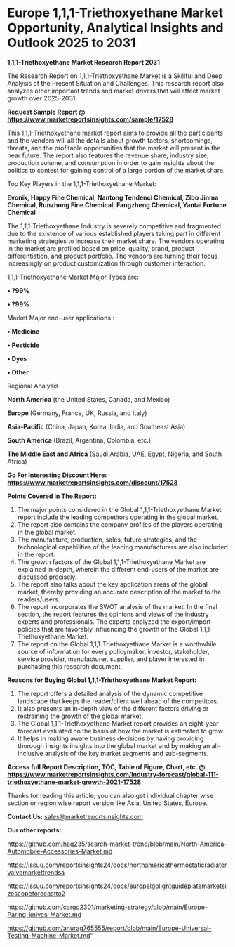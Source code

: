  # Europe 1,1,1-Triethoxyethane Market Opportunity, Analytical Insights and Outlook 2025 to 2031

<strong>1,1,1-Triethoxyethane Market Research Report 2031</strong>

The Research Report on 1,1,1-Triethoxyethane Market is a Skillful and Deep Analysis of the Present Situation and Challenges. This research report also analyzes other important trends and market drivers that will affect market growth over 2025-2031.

<strong>Request Sample Report @ <a href=https://www.marketreportsinsights.com/sample/17528>https://www.marketreportsinsights.com/sample/17528</a></strong>

This 1,1,1-Triethoxyethane market report aims to provide all the participants and the vendors will all the details about growth factors, shortcomings, threats, and the profitable opportunities that the market will present in the near future. The report also features the revenue share, industry size, production volume, and consumption in order to gain insights about the politics to contest for gaining control of a large portion of the market share.

Top Key Players in the 1,1,1-Triethoxyethane Market:

<strong>Evonik, Happy Fine Chemical, Nantong Tendenci Chemical, Zibo Jinma Chemical, Runzhong Fine Chemical, Fangzheng Chemical, Yantai Fortune Chemical</strong>

The 1,1,1-Triethoxyethane Industry is severely competitive and fragmented due to the existence of various established players taking part in different marketing strategies to increase their market share. The vendors operating in the market are profiled based on price, quality, brand, product differentiation, and product portfolio. The vendors are turning their focus increasingly on product customization through customer interaction.

1,1,1-Triethoxyethane Market Major Types are:

<strong>• ?99%

• ?99%</strong>

Market Major end-user applications :

<strong>• Medicine

• Pesticide

• Dyes

• Other</strong>

Regional Analysis

</u><strong><b>North America</b></strong> (the United States, Canada, and Mexico)

<strong><b>Europe </b></strong>(Germany, France, UK, Russia, and Italy)

<strong><b>Asia-Pacific</b></strong> (China, Japan, Korea, India, and Southeast Asia)

<strong><b>South America</b></strong> (Brazil, Argentina, Colombia, etc.)

<strong><b>The Middle East and Africa</b></strong> (Saudi Arabia, UAE, Egypt, Nigeria, and South Africa)

<strong>Go For Interesting Discount Here: <a href=https://www.marketreportsinsights.com/discount/17528>https://www.marketreportsinsights.com/discount/17528</a></strong>

<strong>Points Covered in The Report:</strong>
<ol>
  <li>The major points considered in the Global 1,1,1-Triethoxyethane Market report include the leading competitors operating in the global market.</li>
  <li>The report also contains the company profiles of the players operating in the global market.</li>
  <li>The manufacture, production, sales, future strategies, and the technological capabilities of the leading manufacturers are also included in the report.</li>
  <li>The growth factors of the Global 1,1,1-Triethoxyethane Market are explained in-depth, wherein the different end-users of the market are discussed precisely.</li>
  <li>The report also talks about the key application areas of the global market, thereby providing an accurate description of the market to the readers/users.</li>
  <li>The report incorporates the SWOT analysis of the market. In the final section, the report features the opinions and views of the industry experts and professionals. The experts analyzed the export/import policies that are favorably influencing the growth of the Global 1,1,1-Triethoxyethane Market.</li>
  <li>The report on the Global 1,1,1-Triethoxyethane Market is a worthwhile source of information for every policymaker, investor, stakeholder, service provider, manufacturer, supplier, and player interested in purchasing this research document.</li>
</ol>
<strong>Reasons for Buying Global 1,1,1-Triethoxyethane Market Report:</strong>

<ol>
  <li>The report offers a detailed analysis of the dynamic competitive landscape that keeps the reader/client well ahead of the competitors.</li>
  <li>It also presents an in-depth view of the different factors driving or restraining the growth of the global market.</li>
  <li>The Global 1,1,1-Triethoxyethane Market report provides an eight-year forecast evaluated on the basis of how the market is estimated to grow.</li>
  <li>It helps in making aware business decisions by having providing thorough insights insights into the global market and by making an all-inclusive analysis of the key market segments and sub-segments.</li>
</ol>
<strong>Access full Report Description, TOC, Table of Figure, Chart, etc. @ <a href=https://www.marketreportsinsights.com/industry-forecast/global-111-triethoxyethane-market-growth-2021-17528>https://www.marketreportsinsights.com/industry-forecast/global-111-triethoxyethane-market-growth-2021-17528</a></strong>


Thanks for reading this article; you can also get individual chapter wise section or region wise report version like Asia, United States, Europe.

<strong>Contact Us:</strong>
sales@marketreportsinsights.com

<strong>Our other reports:</strong>

<a href=https://github.com/haq235/search-market-trend/blob/main/North-America-Automobile-Accessories-Market.md>https://github.com/haq235/search-market-trend/blob/main/North-America-Automobile-Accessories-Market.md</a>

<a href=https://issuu.com/reportsinsights24/docs/northamericathermostaticradiatorvalvemarkettrendsa>https://issuu.com/reportsinsights24/docs/northamericathermostaticradiatorvalvemarkettrendsa</a>

<a href=https://issuu.com/reportsinsights24/docs/europelgplightguideplatemarketsizescopeforecastto2>https://issuu.com/reportsinsights24/docs/europelgplightguideplatemarketsizescopeforecastto2</a>

<a href=https://github.com/cargo2301/marketing-strategy/blob/main/Europe-Paring-knives-Market.md>https://github.com/cargo2301/marketing-strategy/blob/main/Europe-Paring-knives-Market.md</a>

<a href=https://github.com/anurag765555/report/blob/main/Europe-Universal-Testing-Machine-Market.md>https://github.com/anurag765555/report/blob/main/Europe-Universal-Testing-Machine-Market.md</a>"
